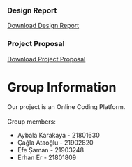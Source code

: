 ### Design Report
[Download Design Report](/Group15_design_report.pdf)

### Project Proposal
[Download Project Proposal](/Group15.pdf)

# Group Information
Our project is an Online Coding Platform.<br /><br />
Group members:
  - Aybala Karakaya - 21801630
  - Çağla Ataoğlu - 21902820
  - Efe Şaman - 21903248
  - Erhan Er - 21801809
